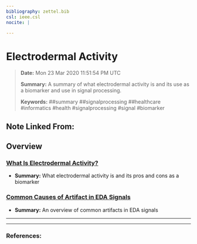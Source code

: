 ```yaml
---
bibliography: zettel.bib
csl: ieee.csl
nocite: |
    
---
```


# Electrodermal Activity 

> **Date:** Mon 23 Mar 2020 11:51:54 PM UTC
> 
> **Summary:** A summary of what electrodermal activity is and its use as a biomarker and use in signal processing.
> 
> **Keywords:** ##summary ##signalprocessing ##healthcare #informatics #health #signalprocessing #signal #biomarker 

## **Note Linked From:**

## Overview

### [What Is Electrodermal Activity?](03242020003215-eda-explained.md)
- **Summary:** What electrodermal activity is and its pros and cons as a biomarker

### [Common Causes of Artifact in EDA Signals](03272020061037-eda-artifacts.md)
- **Summary:** An overview of common artifacts in EDA signals

<!-- ## **Note Linked To:**

### [Note](LINK)
- **Summary:** -->

---
---

### **References:**